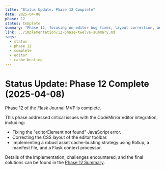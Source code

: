 ```yaml
---
title: "Status Update: Phase 12 Complete"
date: 2025-04-08
phase: 12
status: Complete
summary: "Phase 12, focusing on editor bug fixes, layout correction, and implementing asset cache busting, is now complete."
link: ../implementation/12-phase-twelve-summary.md
tags:
  - status
  - phase 12
  - complete
  - editor
  - cache-busting
---
```


# Status Update: Phase 12 Complete (2025-04-08)

Phase 12 of the Flask Journal MVP is complete.

This phase addressed critical issues with the CodeMirror editor integration, including:
*   Fixing the "editorElement not found" JavaScript error.
*   Correcting the CSS layout of the editor toolbar.
*   Implementing a robust asset cache-busting strategy using Rollup, a manifest file, and a Flask context processor.

Details of the implementation, challenges encountered, and the final solutions can be found in the [Phase 12 Summary](../implementation/12-phase-twelve-summary.md).